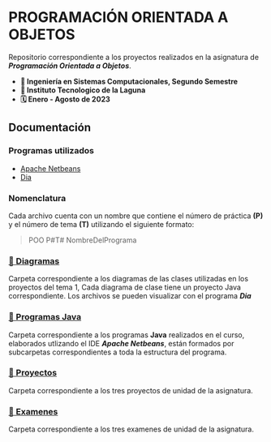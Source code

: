 # PROGRAMACIÓN ORIENTADA A OBJETOS
Repositorio correspondiente a los proyectos realizados en la asignatura de ***Programación Orientada a Objetos***.

- **📝 Ingeniería en Sistemas Computacionales, Segundo Semestre**
- **🏫 Instituto Tecnologico de la Laguna**
- **🗓️ Enero - Agosto de 2023**

## Documentación
### Programas utilizados
- [Apache Netbeans](https://netbeans.apache.org/front/main/index.html)
- [Dia](http://dia-installer.de/index.html.es)

### Nomenclatura
Cada archivo cuenta con un nombre que contiene el número de práctica **(P)** y el número de tema **(T)** utilizando el siguiente formato:

>POO P#T# NombreDelPrograma

### [📁 Diagramas](/Diagramas)
Carpeta correspondiente a los diagramas de las clases utilizadas en los proyectos del tema 1, Cada diagrama de clase tiene un proyecto Java correspondiente.
Los archivos se pueden visualizar con el programa ***Dia***

### [📁 Programas Java](/Programas%20Java)
Carpeta correspondiente a los programas **Java** realizados en el curso, elaborados utlizando el IDE ***Apache Netbeans***, están formados por subcarpetas correspondientes a toda la estructura del programa.

### [📁 Proyectos](/Proyectos)
Carpeta correspondiente a los tres proyectos de unidad de la asignatura.

### [📁 Examenes](/Examenes)
Carpeta correspondiente a los tres examenes de unidad de la asignatura.
